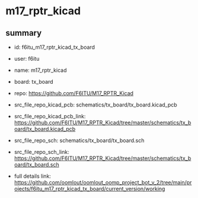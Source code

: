 # m17_rptr_kicad
 
## summary 
* id: f6itu_m17_rptr_kicad_tx_board
* user: f6itu
* name: m17_rptr_kicad
* board: tx_board
* repo: https://github.com/F6ITU/M17_RPTR_Kicad
* src_file_repo_kicad_pcb: schematics/tx_board/tx_board.kicad_pcb
* src_file_repo_kicad_pcb_link: https://github.com/F6ITU/M17_RPTR_Kicad/tree/master/schematics/tx_board/tx_board.kicad_pcb


* src_file_repo_sch: schematics/tx_board/tx_board.sch
* src_file_repo_sch_link: https://github.com/F6ITU/M17_RPTR_Kicad/tree/master/schematics/tx_board/tx_board.sch
* full details link: https://github.com/oomlout/oomlout_oomp_project_bot_v_2/tree/main/projects/f6itu_m17_rptr_kicad_tx_board/current_version/working  







